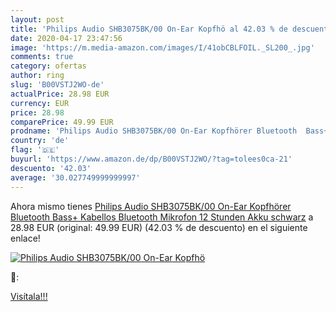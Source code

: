 ```yaml
---
layout: post
title: 'Philips Audio SHB3075BK/00 On-Ear Kopfhö al 42.03 % de descuento'
date: 2020-04-17 23:47:56
image: 'https://m.media-amazon.com/images/I/41obCBLFOIL._SL200_.jpg'
comments: true
category: ofertas
author: ring
slug: 'B00VSTJ2WO-de'
actualPrice: 28.98 EUR
currency: EUR
price: 28.98
comparePrice: 49.99 EUR
prodname: 'Philips Audio SHB3075BK/00 On-Ear Kopfhörer Bluetooth  Bass+  Kabellos  Bluetooth  Mikrofon  12 Stunden Akku  schwarz'
country: 'de'
flag: '🇩🇪'
buyurl: 'https://www.amazon.de/dp/B00VSTJ2WO/?tag=tolees0ca-21'
descuento: '42.03'
average: '30.027749999999997'
---
```


Ahora mismo tienes [Philips Audio SHB3075BK/00 On-Ear Kopfhörer Bluetooth  Bass+  Kabellos  Bluetooth  Mikrofon  12 Stunden Akku  schwarz](https://www.amazon.de/dp/B00VSTJ2WO/?tag=tolees0ca-21) a 28.98 EUR (original: 49.99 EUR) (42.03 %  de descuento) en el siguiente enlace!

[![Philips Audio SHB3075BK/00 On-Ear Kopfhö](https://m.media-amazon.com/images/I/41obCBLFOIL._SL200_.jpg)](https://www.amazon.de/dp/B00VSTJ2WO/?tag=tolees0ca-21)

🔎:


[Visítala!!!](https://www.amazon.de/dp/B00VSTJ2WO/?tag=tolees0ca-21)
